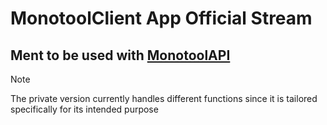 # MonotoolClient App Official Stream

## Ment to be used with [MonotoolAPI](https://github.com/hispanicdevian/MonotoolAPI/tree/main)

> [!NOTE]
> The private version currently handles different functions since it is tailored specifically for its intended purpose
